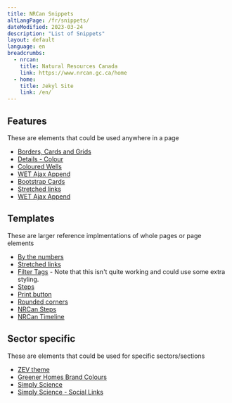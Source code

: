 ```yaml
---
title: NRCan Snippets
altLangPage: /fr/snippets/
dateModified: 2023-03-24
description: "List of Snippets"
layout: default
language: en
breadcrumbs:
  - nrcan:
    title: Natural Resources Canada
    link: https://www.nrcan.gc.ca/home
  - home:
    title: Jekyl Site
    link: /en/
---
```


## Features
These are elements that could be used anywhere in a page

- [Borders, Cards and Grids](./borders-cards-grids.html)
- [Details - Colour](./detail-colour.html)
- [Coloured Wells](./coloured_wells.html)
- [WET Ajax Append](./ajax_append.html)
- [Bootstrap Cards](./bootstrap_cards.html)
- [Stretched links](./stretched_links.html)
- [WET Ajax Append](./ajax_append.html)

## Templates
These are larger reference implmentations of whole pages or page elements

- [By the numbers](./by-the-numbers.html)
- [Stretched links](./stretched_links.html)
- [Filter Tags](./filtertags.html) - Note that this isn't quite working and could use some extra styling.
- [Steps](./steps.html)
- [Print button](./print_button.html)
- [Rounded corners](./rounded_corners.html)
- [NRCan Steps](./steps.html)
- [NRCan Timeline](./timeline.html)

## Sector specific
These are elements that could be used for specific sectors/sections

- [ZEV theme](./th-zev.html)
- [Greener Homes Brand Colours](./greener_homes.html)
- [Simply Science](./simply_science.html)
- [Simply Science - Social Links](./ss_socialmedia.html)
